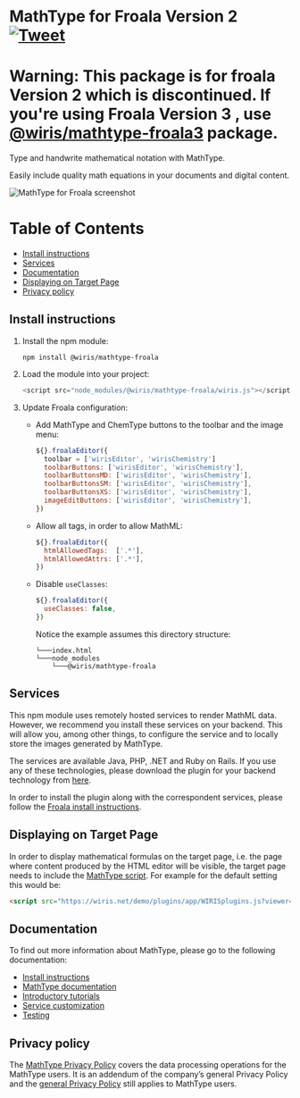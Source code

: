 MathType for Froala Version 2 [![Tweet](https://img.shields.io/twitter/url/http/shields.io.svg?style=social)](https://twitter.com/wirismath)
===

**Warning: This package is for froala Version 2 which is discontinued.  If you're using Froala Version 3 , use [@wiris/mathtype-froala3](https://www.npmjs.com/package/@wiris/mathtype-froala3) package**. 
===

Type and handwrite mathematical notation with MathType.

Easily include quality math equations in your documents and digital content.

![MathType for Froala screenshot](http://www.wiris.com/en/system/files/froala_wiris.png)

# Table of Contents

- [Install instructions](#install-instructions)
- [Services](#services)
- [Documentation](#documentation)
- [Displaying on Target Page](#displaying-on-target-page)
- [Privacy policy](#privacy-policy)

## Install instructions

1. Install the npm module:

   ```
   npm install @wiris/mathtype-froala
   ```
2. Load the module into your project:

   ```js
   <script src="node_modules/@wiris/mathtype-froala/wiris.js"></script>
   ```
3. Update Froala configuration:
   * Add MathType and ChemType buttons to the toolbar and the image menu:

     ```js
     ${}.froalaEditor({
       toolbar = ['wirisEditor', 'wirisChemistry']
       toolbarButtons: ['wirisEditor', 'wirisChemistry'],
       toolbarButtonsMD: ['wirisEditor', 'wirisChemistry'],
       toolbarButtonsSM: ['wirisEditor', 'wirisChemistry'],
       toolbarButtonsXS: ['wirisEditor', 'wirisChemistry'],
       imageEditButtons: ['wirisEditor', 'wirisChemistry'],
     })
     ```
   * Allow all tags, in order to allow MathML:

     ```js
     ${}.froalaEditor({
       htmlAllowedTags:  ['.*'],
       htmlAllowedAttrs: ['.*'],
     })
     ```
   * Disable `useClasses`:

     ```js
     ${}.froalaEditor({
       useClasses: false,
     })
     ```

     Notice the example assumes this directory structure:

     ```
     └───index.html
     └───node_modules
         └───@wiris/mathtype-froala
     ```

## Services

This npm module uses remotely hosted services to render MathML data. However, we recommend you install these services on your backend. This will allow you, among other things, to configure the service and to locally store the images generated by MathType.

The services are available Java, PHP, .NET and Ruby on Rails. If you use any of these technologies, please download the plugin for your backend technology from [here](http://www.wiris.com/plugins/froala/download).

In order to install the plugin along with the correspondent services, please follow the [Froala install instructions](http://docs.wiris.com/en/mathtype/mathtype_web/integrations/html/froala).

## Displaying on Target Page

In order to display mathematical formulas on the target page, i.e. the page where content produced by the HTML editor will be visible, the target page needs to include the [MathType script](https://docs.wiris.com/en/mathtype/mathtype_web/integrations/mathml-mode#add_a_script_to_head). For example for the default setting this would be:
```html
<script src="https://wiris.net/demo/plugins/app/WIRISplugins.js?viewer=image"></script>
```

## Documentation

To find out more information about MathType, please go to the following documentation:

* [Install instructions](http://docs.wiris.com/en/mathtype/mathtype_web/integrations/html/froala)
* [MathType documentation](http://docs.wiris.com/en/mathtype/mathtype_web/start)
* [Introductory tutorials](http://docs.wiris.com/en/mathtype/mathtype_web/intro_tutorials)
* [Service customization](http://docs.wiris.com/en/mathtype/mathtype_web/integrations/config-table)
* [Testing](http://docs.wiris.com/en/mathtype/mathtype_web/integrations/html/plugins-test)


## Privacy policy

The [MathType Privacy Policy](http://www.wiris.com/mathtype/privacy-policy) covers the data processing operations for the MathType users. It is an addendum of the company’s general Privacy Policy and the [general Privacy Policy](https://wiris.com/en/privacy-policy) still applies to MathType users.
